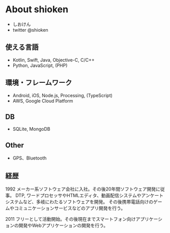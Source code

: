 # About shioken

- しおけん
- twitter @shioken

## 使える言語
- Kotlin, Swift, Java, Objective-C, C/C++
- Python, JavaScript, (PHP)

## 環境・フレームワーク
- Android, iOS, Node.js, Processing, (TypeScript)
- AWS, Google Cloud Platform

## DB
- SQLite, MongoDB

## Other
- GPS、Bluetooth

## 経歴
1992 メーカー系ソフトウェア会社に入社。その後20年間ソフトウェア開発に従事。
DTP, ワードプロセッサやHTMLエディタ、動画配信システムやアンケートシステムなど、多岐にわたるソフトウェアを開発。
その後携帯電話向けのゲームやコミュニケーションサービスなどのアプリ開発を行う。

2011 フリーとして活動開始。その後現在までスマートフォン向けアプリケーションの開発やWebアプリケーションの開発を行う。






